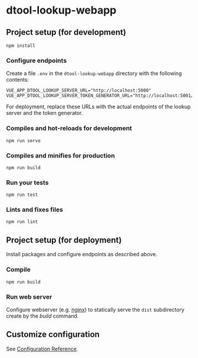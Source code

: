 # dtool-lookup-webapp

## Project setup (for development)
```
npm install
```

### Configure endpoints

Create a file `.env` in the `dtool-lookup-webapp` directory with the following contents:

```
VUE_APP_DTOOL_LOOKUP_SERVER_URL="http://localhost:5000"
VUE_APP_DTOOL_LOOKUP_SERVER_TOKEN_GENERATOR_URL="http://localhost:5001/token"
```

For deployment, replace these URLs with the actual endpoints of the lookup server and the token generator.

### Compiles and hot-reloads for development
```
npm run serve
```

### Compiles and minifies for production
```
npm run build
```

### Run your tests
```
npm run test
```

### Lints and fixes files
```
npm run lint
```

## Project setup (for deployment)

Install packages and configure endpoints as described above.

### Compile
```
npm run build
```

### Run web server

Configure webserver (e.g. [nginx](https://nginx.org/)) to statically serve the `dist` subdirectory create by the _build_ command.

## Customize configuration
See [Configuration Reference](https://cli.vuejs.org/config/).
